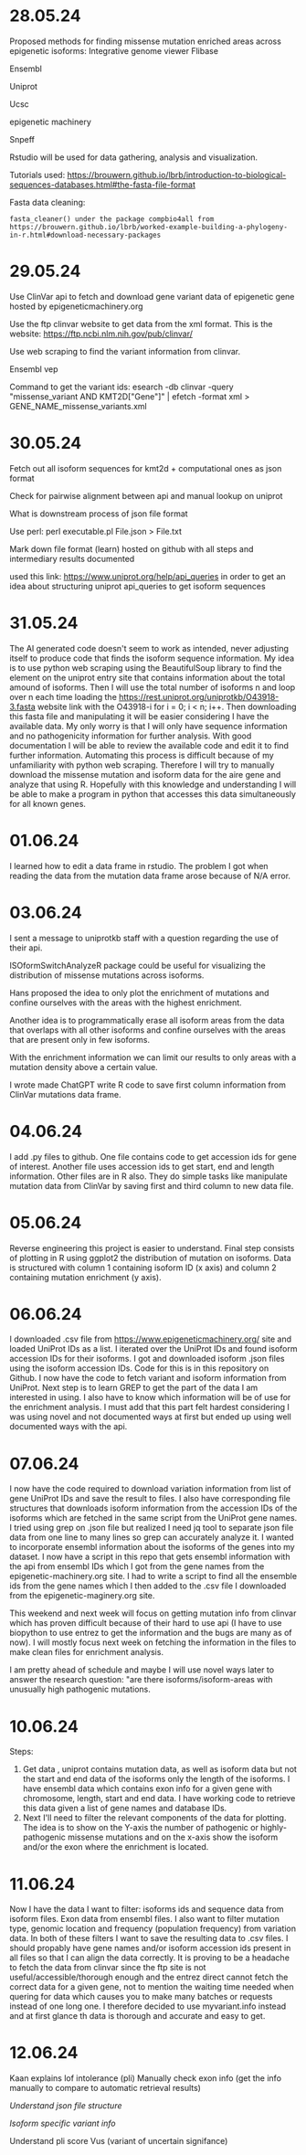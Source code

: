 # 28.05.24

Proposed methods for finding missense mutation enriched areas across epigenetic isoforms:
Integrative genome viewer
Flibase

Ensembl

Uniprot

Ucsc

epigenetic machinery

Snpeff

Rstudio will be used for data gathering, analysis and visualization.

Tutorials used:
	https://brouwern.github.io/lbrb/introduction-to-biological-sequences-databases.html#the-fasta-file-format


Fasta data cleaning:

	fasta_cleaner() under the package compbio4all from https://brouwern.github.io/lbrb/worked-example-building-a-phylogeny-in-r.html#download-necessary-packages 


# 29.05.24

Use ClinVar api to fetch and download gene variant data of epigenetic gene hosted by epigeneticmachinery.org

Use the ftp clinvar website to get data from the xml format. This is the website: ​​https://ftp.ncbi.nlm.nih.gov/pub/clinvar/ 

Use web scraping to find the variant information from clinvar.

Ensembl vep

Command to get the variant ids:
esearch -db clinvar -query "missense_variant AND KMT2D["Gene"]" | efetch -format xml > GENE_NAME_missense_variants.xml

# 30.05.24

Fetch out all isoform sequences for kmt2d + computational ones as json format

Check for pairwise alignment between api and manual lookup on uniprot

What is downstream process of json file format

Use perl: perl executable.pl File.json > File.txt

Mark down file format (learn) hosted on github with all steps and intermediary results documented

used this link:
https://www.uniprot.org/help/api_queries 
in order to get an idea about structuring uniprot api_queries to get isoform sequences

# 31.05.24

The AI generated code doesn't seem to work as intended, never adjusting itself to produce code that finds the isoform sequence information.
My idea is to use python web scraping using the BeautifulSoup library to find the element on the uniprot entry site that contains information about the total amound of isoforms.
Then I will use the total number of isoforms n and loop over n each time loading the https://rest.uniprot.org/uniprotkb/O43918-3.fasta website link with the O43918-i for i = 0; i < n; i++. Then downloading this fasta file and manipulating it will be easier considering I have the available data.
My only worry is that I will only have sequence information and no pathogenicity information for further analysis.
With good documentation I will be able to review the available code and edit it to find further information.
Automating this process is difficult because of my unfamiliarity with python web scraping. Therefore I will try to manually download the missense mutation and isoform data for the aire gene and analyze that using R.
Hopefully with this knowledge and understanding I will be able to make a program in python that accesses this data simultaneously for all known genes.

# 01.06.24

I learned how to edit a data frame in rstudio. The problem I got when reading the data from the mutation data frame arose because of N/A error.

# 03.06.24

I sent a message to uniprotkb staff with a question regarding the use of their api.

ISOformSwitchAnalyzeR package could be useful for visualizing the distribution of missense mutations across isoforms.

Hans proposed the idea to only plot the enrichment of mutations and confine ourselves with the areas with the highest enrichment.

Another idea is to programmatically erase all isoform areas from the data that overlaps with all other isoforms and confine ourselves with the areas that are present only in few isoforms.

With the enrichment information we can limit our results to only areas with a mutation density above a certain value.

I wrote made ChatGPT write R code to save first column information from ClinVar mutations data frame.

# 04.06.24

I add .py files to github. One file contains code to get accession ids for gene of interest. Another file uses accession ids to get start, end and length information. Other files are in R also. They do simple tasks like manipulate mutation data from ClinVar by saving first and third column to new data file.

# 05.06.24

Reverse engineering this project is easier to understand. Final step consists of plotting in R using ggplot2 the distribution of mutation on isoforms. Data is structured with column 1 containing isoform ID (x axis) and column 2 containing mutation enrichment (y axis).

# 06.06.24

I downloaded .csv file from https://www.epigeneticmachinery.org/ site and loaded UniProt IDs as a list. I iterated over the UniProt IDs and found isoform accession IDs for their isoforms. I got and downloaded isoform .json files using the isoform accession IDs. Code for this is in this repository on Github. I now have the code to fetch variant and isoform information from UniProt.
Next step is to learn GREP to get the part of the data I am interested in using.
I also have to know which information will be of use for the enrichment analysis.
I must add that this part felt hardest considering I was using novel and not documented ways at first but ended up using well documented ways with the api.

# 07.06.24

I now have the code required to download variation information from list of gene UniProt IDs and save the result to files.
I also have corresponding file structures that downloads isoform information from the accession IDs of the isoforms which are fetched in the same script from the UniProt gene names.
I tried using grep on .json file but realized I need jq tool to separate json file data from one line to many lines so grep can accurately analyze it.
I wanted to incorporate ensembl information about the isoforms of the genes into my dataset.
I now have a script in this repo that gets ensembl information with the api from ensembl IDs which I got from the gene names from the epigenetic-machinery.org site. I had to write a script to find all the ensemble ids from the gene names which I then added to the .csv file I downloaded from the epigenetic-maginery.org site.

This weekend and next week will focus on getting mutation info from clinvar which has proven difficult because of their hard to use api (I have to use biopython to use entrez to get the information and the bugs are many as of now).
I will mostly focus next week on fetching the information in the files to make clean files for enrichment analysis.

I am pretty ahead of schedule and maybe I will use novel ways later to answer the research question: "are there isoforms/isoform-areas with unusually high pathogenic mutations.

# 10.06.24

Steps:
1. Get data , uniprot contains mutation data, as well as isoform data but not the start and end data of the isoforms only the length of the isoforms. I have ensembl data which contains exon info for a given gene with chromosome, length, start and end data. I have working code to retrieve this data given a list of gene names and database IDs.
2. Next I'll need to filter the relevant components of the data for plotting. The idea is to show on the Y-axis the number of pathogenic or highly-pathogenic missense mutations and on the x-axis show the isoform and/or the exon where the enrichment is located.

# 11.06.24

Now I have the data I want to filter: isoforms ids and sequence data from isoform files. Exon data from ensembl files.
I also want to filter mutation type, genomic location and frequency (population frequency) from variation data.
In both of these filters I want to save the resulting data to .csv files.
I should propably have gene names and/or isoform accession ids present in all files so that I can align the data correctly.
It is proving to be a headache to fetch the data from clinvar since the ftp site is not useful/accessible/thorough enough and the entrez direct cannot fetch the correct data for a given gene, not to mention the waiting time needed when quering for data which causes you to make many batches or requests instead of one long one.
I therefore decided to use myvariant.info instead and at first glance th data is thorough and accurate and easy to get.

# 12.06.24

Kaan explains lof intolerance (pli)
Manually check exon info (get the info manually to compare to automatic retrieval results)

*Understand json file structure*

*Isoform specific variant info*

Understand pli score
Vus (variant of uncertain signifance)
